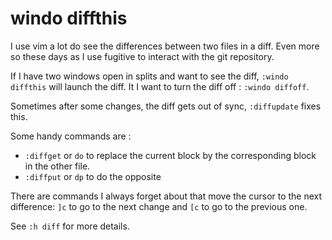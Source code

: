 # windo diffthis

I use vim a lot do see the differences between two files in a diff. Even more
so these days as I use fugitive to interact with the git repository.

If I have two windows open in splits and want to see the diff, `:windo diffthis`
will launch the diff. It I want to turn the diff off : `:windo diffoff`.

Sometimes after some changes, the diff gets out of sync, `:diffupdate` fixes
this.

Some handy commands are :
- `:diffget` or `do` to replace the current block by the corresponding block
in the other file.
- `:diffput` or `dp` to do the opposite

There are commands I always forget about that move the cursor to the next 
difference: `]c` to go to the next change and `[c` to go to the previous one.

See `:h diff` for more details.
